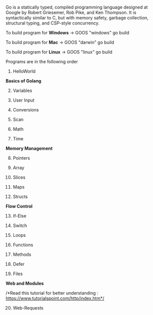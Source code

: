 Go is a statically typed, compiled programming language designed at Google by Robert Griesemer, Rob Pike, and Ken Thompson. It is syntactically similar to C, but with memory safety, garbage collection, structural typing, and CSP-style concurrency.

To build program for **Windows** -> GOOS "windows" go build

To build program for **Mac**     -> GOOS "darwin" go build

To build program for **Linux**   -> GOOS "linux" go build


Programs are in the following order

1. HelloWorld

**Basics of Golang**

2. Variables

3. User Input

4. Conversions

5. Scan

6. Math

7. Time

**Memory Management**

8. Pointers

9. Array

10. Slices

11. Maps

12. Structs

**Flow Control**

13. If-Else

14. Switch

15. Loops

16. Functions

17. Methods

18. Defer

19. Files

**Web and Modules**

/*Read this tutorial for better understanding : https://www.tutorialspoint.com/http/index.htm*/

20. Web-Requests